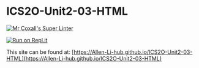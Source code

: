 # ICS2O-Unit2-03-HTML

[![Mr Coxall's Super Linter](https://github.com/Allen-Li-hub/ICS2O-Unit2-03-HTML//workflows/Mr%20Coxall's%20Super%20Linter/badge.svg)](https://github.com/Allen-Li-hub/ICS2O-Unit2-03-HTML//actions/)

[![Run on Repl.it](https://repl.it/badge/github/Allen-Li-hub/ICS2O-Unit2-03-HTML/)](https://repl.it/github/Allen-Li-hub/ICS2O-Unit2-03-HTML/)

This site can be found at: [https://Allen-Li-hub.github.io/ICS2O-Unit2-03-HTML](https://Allen-Li-hub.github.io/ICS2O-Unit2-03-HTML)
